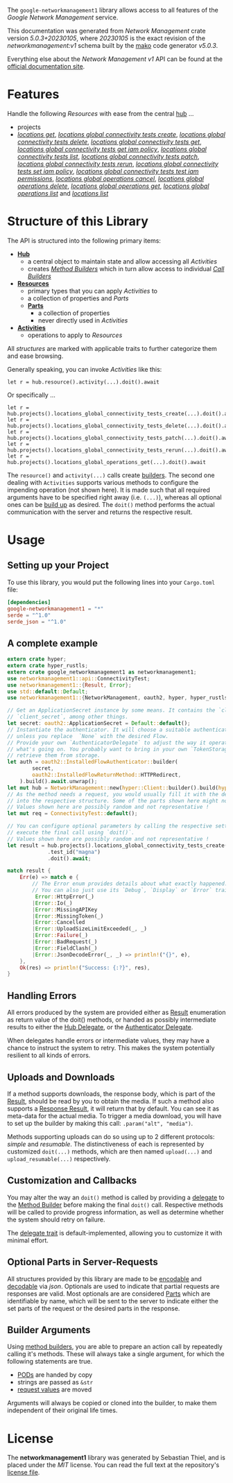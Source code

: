 <!---
DO NOT EDIT !
This file was generated automatically from 'src/generator/templates/api/README.md.mako'
DO NOT EDIT !
-->
The `google-networkmanagement1` library allows access to all features of the *Google Network Management* service.

This documentation was generated from *Network Management* crate version *5.0.3+20230105*, where *20230105* is the exact revision of the *networkmanagement:v1* schema built by the [mako](http://www.makotemplates.org/) code generator *v5.0.3*.

Everything else about the *Network Management* *v1* API can be found at the
[official documentation site](https://cloud.google.com/).
# Features

Handle the following *Resources* with ease from the central [hub](https://docs.rs/google-networkmanagement1/5.0.3+20230105/google_networkmanagement1/NetworkManagement) ... 

* projects
 * [*locations get*](https://docs.rs/google-networkmanagement1/5.0.3+20230105/google_networkmanagement1/api::ProjectLocationGetCall), [*locations global connectivity tests create*](https://docs.rs/google-networkmanagement1/5.0.3+20230105/google_networkmanagement1/api::ProjectLocationGlobalConnectivityTestCreateCall), [*locations global connectivity tests delete*](https://docs.rs/google-networkmanagement1/5.0.3+20230105/google_networkmanagement1/api::ProjectLocationGlobalConnectivityTestDeleteCall), [*locations global connectivity tests get*](https://docs.rs/google-networkmanagement1/5.0.3+20230105/google_networkmanagement1/api::ProjectLocationGlobalConnectivityTestGetCall), [*locations global connectivity tests get iam policy*](https://docs.rs/google-networkmanagement1/5.0.3+20230105/google_networkmanagement1/api::ProjectLocationGlobalConnectivityTestGetIamPolicyCall), [*locations global connectivity tests list*](https://docs.rs/google-networkmanagement1/5.0.3+20230105/google_networkmanagement1/api::ProjectLocationGlobalConnectivityTestListCall), [*locations global connectivity tests patch*](https://docs.rs/google-networkmanagement1/5.0.3+20230105/google_networkmanagement1/api::ProjectLocationGlobalConnectivityTestPatchCall), [*locations global connectivity tests rerun*](https://docs.rs/google-networkmanagement1/5.0.3+20230105/google_networkmanagement1/api::ProjectLocationGlobalConnectivityTestRerunCall), [*locations global connectivity tests set iam policy*](https://docs.rs/google-networkmanagement1/5.0.3+20230105/google_networkmanagement1/api::ProjectLocationGlobalConnectivityTestSetIamPolicyCall), [*locations global connectivity tests test iam permissions*](https://docs.rs/google-networkmanagement1/5.0.3+20230105/google_networkmanagement1/api::ProjectLocationGlobalConnectivityTestTestIamPermissionCall), [*locations global operations cancel*](https://docs.rs/google-networkmanagement1/5.0.3+20230105/google_networkmanagement1/api::ProjectLocationGlobalOperationCancelCall), [*locations global operations delete*](https://docs.rs/google-networkmanagement1/5.0.3+20230105/google_networkmanagement1/api::ProjectLocationGlobalOperationDeleteCall), [*locations global operations get*](https://docs.rs/google-networkmanagement1/5.0.3+20230105/google_networkmanagement1/api::ProjectLocationGlobalOperationGetCall), [*locations global operations list*](https://docs.rs/google-networkmanagement1/5.0.3+20230105/google_networkmanagement1/api::ProjectLocationGlobalOperationListCall) and [*locations list*](https://docs.rs/google-networkmanagement1/5.0.3+20230105/google_networkmanagement1/api::ProjectLocationListCall)




# Structure of this Library

The API is structured into the following primary items:

* **[Hub](https://docs.rs/google-networkmanagement1/5.0.3+20230105/google_networkmanagement1/NetworkManagement)**
    * a central object to maintain state and allow accessing all *Activities*
    * creates [*Method Builders*](https://docs.rs/google-networkmanagement1/5.0.3+20230105/google_networkmanagement1/client::MethodsBuilder) which in turn
      allow access to individual [*Call Builders*](https://docs.rs/google-networkmanagement1/5.0.3+20230105/google_networkmanagement1/client::CallBuilder)
* **[Resources](https://docs.rs/google-networkmanagement1/5.0.3+20230105/google_networkmanagement1/client::Resource)**
    * primary types that you can apply *Activities* to
    * a collection of properties and *Parts*
    * **[Parts](https://docs.rs/google-networkmanagement1/5.0.3+20230105/google_networkmanagement1/client::Part)**
        * a collection of properties
        * never directly used in *Activities*
* **[Activities](https://docs.rs/google-networkmanagement1/5.0.3+20230105/google_networkmanagement1/client::CallBuilder)**
    * operations to apply to *Resources*

All *structures* are marked with applicable traits to further categorize them and ease browsing.

Generally speaking, you can invoke *Activities* like this:

```Rust,ignore
let r = hub.resource().activity(...).doit().await
```

Or specifically ...

```ignore
let r = hub.projects().locations_global_connectivity_tests_create(...).doit().await
let r = hub.projects().locations_global_connectivity_tests_delete(...).doit().await
let r = hub.projects().locations_global_connectivity_tests_patch(...).doit().await
let r = hub.projects().locations_global_connectivity_tests_rerun(...).doit().await
let r = hub.projects().locations_global_operations_get(...).doit().await
```

The `resource()` and `activity(...)` calls create [builders][builder-pattern]. The second one dealing with `Activities` 
supports various methods to configure the impending operation (not shown here). It is made such that all required arguments have to be 
specified right away (i.e. `(...)`), whereas all optional ones can be [build up][builder-pattern] as desired.
The `doit()` method performs the actual communication with the server and returns the respective result.

# Usage

## Setting up your Project

To use this library, you would put the following lines into your `Cargo.toml` file:

```toml
[dependencies]
google-networkmanagement1 = "*"
serde = "^1.0"
serde_json = "^1.0"
```

## A complete example

```Rust
extern crate hyper;
extern crate hyper_rustls;
extern crate google_networkmanagement1 as networkmanagement1;
use networkmanagement1::api::ConnectivityTest;
use networkmanagement1::{Result, Error};
use std::default::Default;
use networkmanagement1::{NetworkManagement, oauth2, hyper, hyper_rustls, chrono, FieldMask};

// Get an ApplicationSecret instance by some means. It contains the `client_id` and 
// `client_secret`, among other things.
let secret: oauth2::ApplicationSecret = Default::default();
// Instantiate the authenticator. It will choose a suitable authentication flow for you, 
// unless you replace  `None` with the desired Flow.
// Provide your own `AuthenticatorDelegate` to adjust the way it operates and get feedback about 
// what's going on. You probably want to bring in your own `TokenStorage` to persist tokens and
// retrieve them from storage.
let auth = oauth2::InstalledFlowAuthenticator::builder(
        secret,
        oauth2::InstalledFlowReturnMethod::HTTPRedirect,
    ).build().await.unwrap();
let mut hub = NetworkManagement::new(hyper::Client::builder().build(hyper_rustls::HttpsConnectorBuilder::new().with_native_roots().https_or_http().enable_http1().build()), auth);
// As the method needs a request, you would usually fill it with the desired information
// into the respective structure. Some of the parts shown here might not be applicable !
// Values shown here are possibly random and not representative !
let mut req = ConnectivityTest::default();

// You can configure optional parameters by calling the respective setters at will, and
// execute the final call using `doit()`.
// Values shown here are possibly random and not representative !
let result = hub.projects().locations_global_connectivity_tests_create(req, "parent")
             .test_id("magna")
             .doit().await;

match result {
    Err(e) => match e {
        // The Error enum provides details about what exactly happened.
        // You can also just use its `Debug`, `Display` or `Error` traits
         Error::HttpError(_)
        |Error::Io(_)
        |Error::MissingAPIKey
        |Error::MissingToken(_)
        |Error::Cancelled
        |Error::UploadSizeLimitExceeded(_, _)
        |Error::Failure(_)
        |Error::BadRequest(_)
        |Error::FieldClash(_)
        |Error::JsonDecodeError(_, _) => println!("{}", e),
    },
    Ok(res) => println!("Success: {:?}", res),
}

```
## Handling Errors

All errors produced by the system are provided either as [Result](https://docs.rs/google-networkmanagement1/5.0.3+20230105/google_networkmanagement1/client::Result) enumeration as return value of
the doit() methods, or handed as possibly intermediate results to either the 
[Hub Delegate](https://docs.rs/google-networkmanagement1/5.0.3+20230105/google_networkmanagement1/client::Delegate), or the [Authenticator Delegate](https://docs.rs/yup-oauth2/*/yup_oauth2/trait.AuthenticatorDelegate.html).

When delegates handle errors or intermediate values, they may have a chance to instruct the system to retry. This 
makes the system potentially resilient to all kinds of errors.

## Uploads and Downloads
If a method supports downloads, the response body, which is part of the [Result](https://docs.rs/google-networkmanagement1/5.0.3+20230105/google_networkmanagement1/client::Result), should be
read by you to obtain the media.
If such a method also supports a [Response Result](https://docs.rs/google-networkmanagement1/5.0.3+20230105/google_networkmanagement1/client::ResponseResult), it will return that by default.
You can see it as meta-data for the actual media. To trigger a media download, you will have to set up the builder by making
this call: `.param("alt", "media")`.

Methods supporting uploads can do so using up to 2 different protocols: 
*simple* and *resumable*. The distinctiveness of each is represented by customized 
`doit(...)` methods, which are then named `upload(...)` and `upload_resumable(...)` respectively.

## Customization and Callbacks

You may alter the way an `doit()` method is called by providing a [delegate](https://docs.rs/google-networkmanagement1/5.0.3+20230105/google_networkmanagement1/client::Delegate) to the 
[Method Builder](https://docs.rs/google-networkmanagement1/5.0.3+20230105/google_networkmanagement1/client::CallBuilder) before making the final `doit()` call. 
Respective methods will be called to provide progress information, as well as determine whether the system should 
retry on failure.

The [delegate trait](https://docs.rs/google-networkmanagement1/5.0.3+20230105/google_networkmanagement1/client::Delegate) is default-implemented, allowing you to customize it with minimal effort.

## Optional Parts in Server-Requests

All structures provided by this library are made to be [encodable](https://docs.rs/google-networkmanagement1/5.0.3+20230105/google_networkmanagement1/client::RequestValue) and 
[decodable](https://docs.rs/google-networkmanagement1/5.0.3+20230105/google_networkmanagement1/client::ResponseResult) via *json*. Optionals are used to indicate that partial requests are responses 
are valid.
Most optionals are are considered [Parts](https://docs.rs/google-networkmanagement1/5.0.3+20230105/google_networkmanagement1/client::Part) which are identifiable by name, which will be sent to 
the server to indicate either the set parts of the request or the desired parts in the response.

## Builder Arguments

Using [method builders](https://docs.rs/google-networkmanagement1/5.0.3+20230105/google_networkmanagement1/client::CallBuilder), you are able to prepare an action call by repeatedly calling it's methods.
These will always take a single argument, for which the following statements are true.

* [PODs][wiki-pod] are handed by copy
* strings are passed as `&str`
* [request values](https://docs.rs/google-networkmanagement1/5.0.3+20230105/google_networkmanagement1/client::RequestValue) are moved

Arguments will always be copied or cloned into the builder, to make them independent of their original life times.

[wiki-pod]: http://en.wikipedia.org/wiki/Plain_old_data_structure
[builder-pattern]: http://en.wikipedia.org/wiki/Builder_pattern
[google-go-api]: https://github.com/google/google-api-go-client

# License
The **networkmanagement1** library was generated by Sebastian Thiel, and is placed 
under the *MIT* license.
You can read the full text at the repository's [license file][repo-license].

[repo-license]: https://github.com/Byron/google-apis-rsblob/main/LICENSE.md

